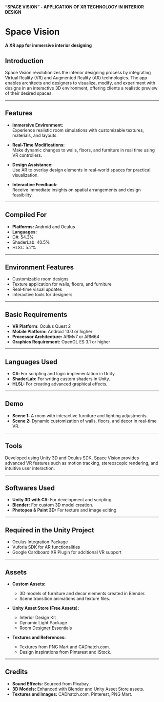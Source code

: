 # 
**“SPACE VISION” - APPLICATION OF XR TECHNOLOGY IN INTERIOR DESIGN** 

# **Space Vision**  
**A XR app for immersive interior designing**  

## **Introduction**  
Space Vision revolutionizes the interior designing process by integrating Virtual Reality (VR) and Augmented Reality (AR) technologies. The app enables architects and designers to visualize, modify, and experiment with designs in an interactive 3D environment, offering clients a realistic preview of their desired spaces.  

---

## **Features**  

- **Immersive Environment:**  
  Experience realistic room simulations with customizable textures, materials, and layouts.  

- **Real-Time Modifications:**  
  Make dynamic changes to walls, floors, and furniture in real time using VR controllers.  

- **Design Assistance:**  
  Use AR to overlay design elements in real-world spaces for practical visualization.  

- **Interactive Feedback:**  
  Receive immediate insights on spatial arrangements and design feasibility.  

---

## **Compiled For**  

- **Platforms:** Android and Oculus  
- **Languages:**
- C#: 54.3%
- ShaderLab: 40.5%
- HLSL: 5.2%

---

## **Environment Features**  

- Customizable room designs  
- Texture application for walls, floors, and furniture  
- Real-time visual updates  
- Interactive tools for designers  

---

## **Basic Requirements**  

- **VR Platform:** Oculus Quest 2  
- **Mobile Platform:** Android 13.0 or higher  
- **Processor Architecture:** ARMv7 or ARM64  
- **Graphics Requirement:** OpenGL ES 3.1 or higher  

---

## **Languages Used**  

- **C#:** For scripting and logic implementation in Unity.  
- **ShaderLab:** For writing custom shaders in Unity.  
- **HLSL:** For creating advanced graphical effects.  

---

## **Demo**  

- **Scene 1:** A room with interactive furniture and lighting adjustments.  
- **Scene 2:** Dynamic customization of walls, floors, and decor in real-time VR.  

---

## **Tools**  
Developed using Unity 3D and Oculus SDK, Space Vision provides advanced VR features such as motion tracking, stereoscopic rendering, and intuitive user interaction.  

---

## **Softwares Used**  

- **Unity 3D with C#:** For development and scripting.  
- **Blender:** For custom 3D model creation.  
- **Photopea & Paint 3D:** For texture and image editing.  

---

## **Required in the Unity Project**  

- Oculus Integration Package  
- Vuforia SDK for AR functionalities  
- Google Cardboard XR Plugin for additional VR support  

---

## **Assets**  

- **Custom Assets:**  
  - 3D models of furniture and decor elements created in Blender.  
  - Scene transition animations and texture files.  

- **Unity Asset Store (Free Assets):**  
  - Interior Design Kit  
  - Dynamic Light Package  
  - Room Designer Essentials  

- **Textures and References:**  
  - Textures from PNG Mart and CADhatch.com.  
  - Design inspirations from Pinterest and iStock.  

---

## **Credits**  

- **Sound Effects:** Sourced from Pixabay.  
- **3D Models:** Enhanced with Blender and Unity Asset Store assets.  
- **Textures and Images:** CADhatch.com, Pinterest, PNG Mart.  
